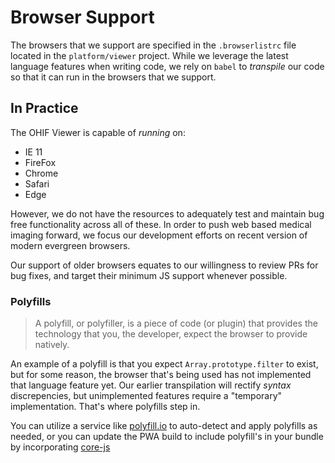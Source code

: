 # Browser Support

The browsers that we support are specified in the `.browserlistrc` file located
in the `platform/viewer` project. While we leverage the latest language features
when writing code, we rely on `babel` to _transpile_ our code so that it can run
in the browsers that we support.

## In Practice

The OHIF Viewer is capable of _running_ on:

- IE 11
- FireFox
- Chrome
- Safari
- Edge

However, we do not have the resources to adequately test and maintain bug free
functionality across all of these. In order to push web based medical imaging
forward, we focus our development efforts on recent version of modern evergreen
browsers.

Our support of older browsers equates to our willingness to review PRs for bug
fixes, and target their minimum JS support whenever possible.

### Polyfills

> A polyfill, or polyfiller, is a piece of code (or plugin) that provides the
> technology that you, the developer, expect the browser to provide natively.

An example of a polyfill is that you expect `Array.prototype.filter` to exist,
but for some reason, the browser that's being used has not implemented that
language feature yet. Our earlier transpilation will rectify _syntax_
discrepencies, but unimplemented features require a "temporary" implementation.
That's where polyfills step in.

You can utilize a service like [polyfill.io](https://polyfill.io/v3/) to
auto-detect and apply polyfills as needed, or you can update the PWA build to
include polyfill's in your bundle by incorporating [core-js][core-js]

<!--
  Links
  -->

<!-- prettier-ignore-start -->
[core-js]: https://github.com/zloirock/core-js/blob/master/docs/2019-03-19-core-js-3-babel-and-a-look-into-the-future.md
<!-- prettier-ignore-end -->
